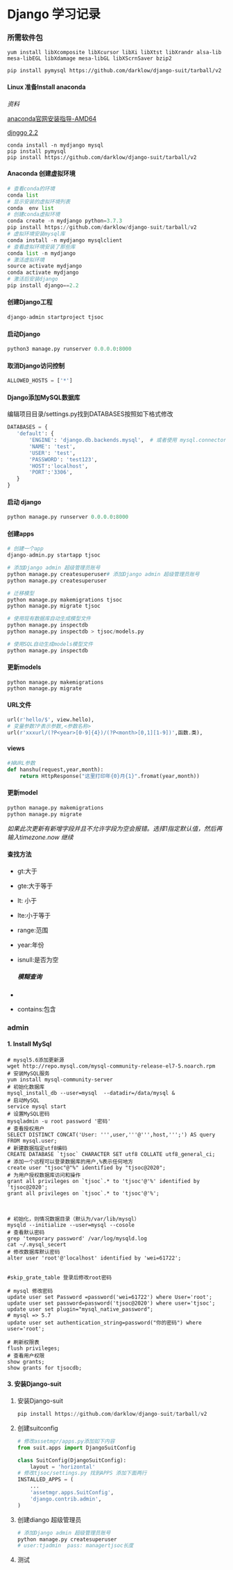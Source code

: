 # Django 学习记录

### 所需软件包

``` shell
yum install libXcomposite libXcursor libXi libXtst libXrandr alsa-lib mesa-libEGL libXdamage mesa-libGL libXScrnSaver bzip2
```

``` shell
pip install pymysql https://github.com/darklow/django-suit/tarball/v2
```



#### Linux 准备Install anaconda

*资料*

[anaconda官网安装指导-AMD64](https://docs.anaconda.com/anaconda/install/linux/ )

[djnggo 2.2](https://docs.djangoproject.com/zh-hans/2.2/ref/models/fields/#registering-and-fetching-lookups)



``` shell
conda install -n mydjango mysql
pip install pymysql
pip install https://github.com/darklow/django-suit/tarball/v2
```

#### Anaconda 创建虚拟环境

```python
# 查看conda的环境
conda list
# 显示安装的虚拟环境列表
conda  env list
# 创建conda虚拟环境
conda create -n mydjango python=3.7.3
pip install https://github.com/darklow/django-suit/tarball/v2
# 虚拟环境安装mysql库
conda install -n mydjango mysqlclient
# 查看虚拟环境安装了那些库
conda list -n mydjango
# 激活虚拟环境
source activate mydjango
conda activate mydjango
# 激活后安装django
pip install django==2.2
```

#### 创建Django工程

``` python
django-admin startproject tjsoc
```

#### 启动Django

```python
python3 manage.py runserver 0.0.0.0:8000
```

#### 取消Django访问控制

```python
ALLOWED_HOSTS = ['*']
```

#### Django添加MySQL数据库

编辑项目目录/settings.py找到DATABASES按照如下格式修改

 ``` python
DATABASES = {
    'default': {
        'ENGINE': 'django.db.backends.mysql',  # 或者使用 mysql.connector.django
        'NAME': 'test',
        'USER': 'test',
        'PASSWORD': 'test123',
        'HOST':'localhost',
        'PORT':'3306',
    }
}
 ```

#### 启动 django

```python
python manage.py runserver 0.0.0.0:8000
```

#### 创建apps

```python
# 创建一个app
django-admin.py startapp tjsoc

# 添加Django admin 超级管理员账号
python manage.py createsuperuser# 添加Django admin 超级管理员账号
python manage.py createsuperuser

# 迁移模型
python manage.py makemigrations tjsoc
python manage.py migrate tjsoc

# 使用现有数据库自动生成模型文件
python manage.py inspectdb
python manage.py inspectdb > tjsoc/models.py

# 使用SQL自动生成models模型文件
python manage.py inspectdb
```

#### 更新models

``` shell
python manage.py makemigrations
python manage.py migrate
```



#### URL文件

```python
url(r'hello/$', view.hello),
# 变量参数?P表示参数,<参数名称>
url(r'xxxurl/(?P<year>[0-9]{4})/(?P<month>[0,1][1-9])',函数.类),
```

#### views

```python
#掉URL参数
def hanshu(request,year,month):
    return HttpResponse("这里打印年{0}月{1}".fromat(year,month))
```

#### 更新model

```python
python manage.py makemigrations
python manage.py migrate
```

*如果此次更新有新增字段并且不允许字段为空会报错。选择1指定默认值，然后再输入timezone.now 继续*

#### 查找方法

- gt:大于

- gte:大于等于

- lt: 小于

- lte:小于等于

- range:范围

- year:年份

- isnull:是否为空

  ##### 模糊查询

- 

- contains:包含

### admin

#### 1. Install MySql

``` shell
# mysql5.6添加更新源
wget http://repo.mysql.com/mysql-community-release-el7-5.noarch.rpm
# 安装MySQL服务
yum install mysql-community-server
# 初始化数据库
mysql_install_db --user=mysql  --datadir=/data/mysql &
# 启动MySQL
service mysql start
# 设置MySQL密码
mysqladmin -u root password '密码'
# 查看授权用户
SELECT DISTINCT CONCAT('User: ''',user,'''@''',host,''';') AS query FROM mysql.user;
# 新建数据指定utf8编码
CREATE DATABASE `tjsoc` CHARACTER SET utf8 COLLATE utf8_general_ci;
# 添加一个远程可以登录数据库的用户,%表示任何地方
create user "tjsoc"@"%" identified by "tjsoc@2020";
# 为用户授权数据库访问和操作
grant all privileges on `tjsoc`.* to 'tjsoc'@'%' identified by 'tjsoc@2020';
grant all privileges on `tjsoc`.* to 'tjsoc'@'%';



# 初始化，则情况数据目录（默认为/var/lib/mysql）
mysqld --initialize --user=mysql --cosole
# 查看默认密码
grep 'temporary password' /var/log/mysqld.log
cat ~/.mysql_secert
# 修改数据库默认密码
alter user 'root'@'localhost' identified by 'wei=61722';


#skip_grate_table 登录后修改root密码

# mysql 修改密码
update user set Password =password('wei=61722') where User='root';
update user set password=password('tjsoc@2020') where user='tjsoc'; 
update user set plugin="mysql_native_password"; 
# mysql => 5.7
update user set authentication_string=password("你的密码") where user='root'; 

# 刷新权限表
flush privileges;
# 查看用户权限
show grants;
show grants for tjsocdb;
```

#### 3. 安装Django-suit

1. 安装Django-suit

   ``` python
   pip install https://github.com/darklow/django-suit/tarball/v2
   ```

2. 创建suitconfig

   ``` python
   # 修改assetmgr/apps.py添加如下内容
   from suit.apps import DjangoSuitConfig
   
   class SuitConfig(DjangoSuitConfig):
       layout = 'horizontal'
   # 修改tjsoc/settings.py 找到APPS 添加下面两行
   INSTALLED_APPS = (
       ...
       'assetmgr.apps.SuitConfig',
       'django.contrib.admin',
   )
   ```

3. 创建diango 超级管理员

   ``` python
   # 添加Django admin 超级管理员账号
   python manage.py createsuperuser
   # user:tjadmin  pass: managertjsoc长度
   ```

4. 测试





[https://docs.anaconda.com/anaconda/install/linux/"官方安装指导（64位系统）"]: 
[https://docs.anaconda.com/anaconda/install/linux/]: 
